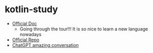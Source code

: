 # kotlin-study

* [Official Doc](https://kotlinlang.org/docs/home.html)
    * Going through the tour!!! It is so nice to learn a new language nowadays
* [Official Repo](https://github.com/JetBrains/kotlin)
* [ChatGPT amazing conversation](https://chat.openai.com/share/ce1cbcf3-bc39-4c97-ab66-1bb0e7d34f01)


